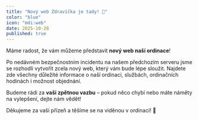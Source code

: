 ```yaml
---
title: "Nový web Zdravíčka je tady! 🎉"
color: "blue"
icon: "mdi:web"
date: 2025-10-28
published: true
---
```


Máme radost, že vám můžeme představit **nový web naší ordinace**! 

Po nedávném bezpečnostním incidentu na našem předchozím serveru jsme se rozhodli vytvořit zcela nový web, který vám bude lépe sloužit. Najdete zde všechny důležité informace o naší ordinaci, službách, ordinačních hodinách i možnost objednání.

Budeme rádi za **vaši zpětnou vazbu** – pokud něco chybí nebo máte náměty na vylepšení, dejte nám vědět!

Děkujeme za vaši přízeň a těšíme se na viděnou v ordinaci! 💙
